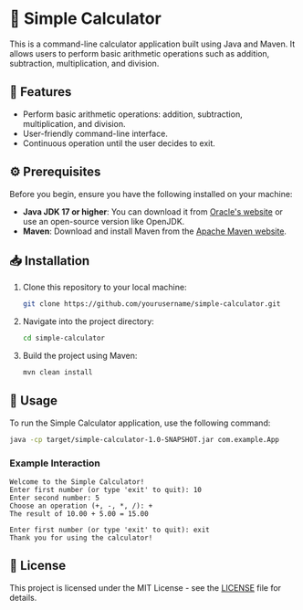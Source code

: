 
# 🧮 Simple Calculator

This is a command-line calculator application built using Java and Maven. It allows users to perform basic arithmetic operations such as addition, subtraction, multiplication, and division. 


## 🌟 Features
- Perform basic arithmetic operations: addition, subtraction, multiplication, and division.
- User-friendly command-line interface.
- Continuous operation until the user decides to exit.

## ⚙️ Prerequisites
Before you begin, ensure you have the following installed on your machine:
- **Java JDK 17 or higher**: You can download it from [Oracle's website](https://www.oracle.com/java/technologies/javase-jdk17-downloads.html) or use an open-source version like OpenJDK.
- **Maven**: Download and install Maven from the [Apache Maven website](https://maven.apache.org/download.cgi).

## 📥 Installation
1. Clone this repository to your local machine:
   ```bash
   git clone https://github.com/yourusername/simple-calculator.git
   ```
2. Navigate into the project directory:
   ```bash
   cd simple-calculator
   ```

3. Build the project using Maven:
   ```bash
   mvn clean install
   ```

## 🚀 Usage
To run the Simple Calculator application, use the following command:

```bash
java -cp target/simple-calculator-1.0-SNAPSHOT.jar com.example.App
```

### Example Interaction
```
Welcome to the Simple Calculator!
Enter first number (or type 'exit' to quit): 10
Enter second number: 5
Choose an operation (+, -, *, /): +
The result of 10.00 + 5.00 = 15.00

Enter first number (or type 'exit' to quit): exit
Thank you for using the calculator!
```


## 📄 License
This project is licensed under the MIT License - see the [LICENSE](LICENSE) file for details.



